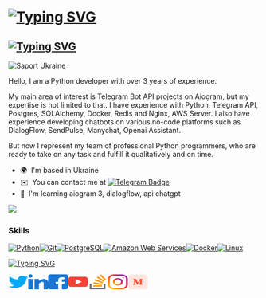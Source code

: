 [![Typing SVG](https://readme-typing-svg.demolab.com?font=Fira+Code&weight=900&multiline=true&random=false&width=435&lines=Telegram+bots+development+%2B+advanced+backend+for+any+tasks.;backend+for+any+tasks)](https://git.io/typing-svg)
=====================================================================================================================================================================================================
[![Typing SVG](https://readme-typing-svg.demolab.com?font=Fira+Code&weight=900&size=18&color=F7F7F7&multiline=true&repeat=false&random=false&width=435&lines=I+represent+the+Python+development+team)](https://git.io/typing-svg)
-----------------------------------------------------------------------------------------------------------------------------------------------------------------------------------------------------

![Saport Ukraine](https://camo.githubusercontent.com/a525a454f7a24fe71586bdb0fd4200fd5a008ac5c2151d605659832c8f50a1fb/68747470733a2f2f696d672e736869656c64732e696f2f62616467652f537570706f72742d556b7261696e652d4646443530303f7374796c653d666c6174266c6162656c436f6c6f723d303035424242)

Hello, I am a Python developer with over 3 years of experience.

My main area of interest is Telegram Bot API projects on Aiogram, but my expertise is not limited to that.
I have experience with Python, Telegram API, Postgres, SQLAlchemy, Docker, Redis and Nginx, AWS Server.
I also have experience developing chatbots on various no-code platforms such as DialogFlow, SendPulse, Manychat, Openai Assistant.

But now I represent my team of professional Python programmers, who are ready to take on any task and fulfill it qualitatively and on time.

 *  🌍  I'm based in Ukraine
 *  ✉️  You can contact me at [![Telegram Badge](https://img.shields.io/badge/-vip2ip-blue?style=flat&logo=Telegram&logoColor=white)](https://t.me/vip2ip)
 *  🧠  I'm learning aiogram 3, dialogflow, api chatgpt

<a href="https://www.x.com/vip2ip" target="_blank" rel="noreferrer"><img
src="https://img.shields.io/twitter/follow/vip2ip?logo=twitter&style=for-the-badge&color=3382ed&labelColor=1c1917"
/></a>

### Skills

<p align="left">
<a href="https://www.python.org/" target="_blank" rel="noreferrer"><img src="https://raw.githubusercontent.com/danielcranney/readme-generator/main/public/icons/skills/python-colored.svg" width="36" height="36" alt="Python" /></a><a href="https://git-scm.com/" target="_blank" rel="noreferrer"><img src="https://raw.githubusercontent.com/danielcranney/readme-generator/main/public/icons/skills/git-colored.svg" width="36" height="36" alt="Git" /></a><a href="https://www.postgresql.org/" target="_blank" rel="noreferrer"><img src="https://raw.githubusercontent.com/danielcranney/readme-generator/main/public/icons/skills/postgresql-colored.svg" width="36" height="36" alt="PostgreSQL" /></a><a href="https://aws.amazon.com" target="_blank" rel="noreferrer"><img src="https://raw.githubusercontent.com/danielcranney/readme-generator/main/public/icons/skills/aws-colored.svg" width="36" height="36" alt="Amazon Web Services" /></a><a href="https://www.docker.com/" target="_blank" rel="noreferrer"><img src="https://raw.githubusercontent.com/danielcranney/readme-generator/main/public/icons/skills/docker-colored.svg" width="36" height="36" alt="Docker" /></a><a href="https://www.linux.org" target="_blank" rel="noreferrer"><img src="https://raw.githubusercontent.com/danielcranney/readme-generator/main/public/icons/skills/linux-colored.svg" width="36" height="36" alt="Linux" /></a>
</p>


[![Typing SVG](https://readme-typing-svg.demolab.com?font=Fira+Code&weight=900&color=F7F7F7&multiline=true&repeat=false&random=false&width=435&lines=My+social+media)](https://git.io/typing-svg)

<a href="https://twitter.com/vip2ip" target="blank"><img align="center" src="https://raw.githubusercontent.com/teamedwardforever/Readme-Generator/71f25dd8b98329b168142a6b782a107b75eab178/svg/Social/twitter.svg" alt="vip2ip" height="30" width="40" /></a><a href="https://linkedin.com/in/vip2ip" target="blank"><img align="center" src="https://raw.githubusercontent.com/teamedwardforever/Readme-Generator/71f25dd8b98329b168142a6b782a107b75eab178/svg/Social/linked-in-alt.svg" alt="vip2ip" height="30" width="40" /></a><a href="https://fb.com/vip2ip" target="blank"><img align="center" src="https://raw.githubusercontent.com/teamedwardforever/Readme-Generator/71f25dd8b98329b168142a6b782a107b75eab178/svg/Social/facebook.svg" alt="vip2ip" height="30" width="40" /></a><a href="https://www.youtube.com/c/vip2ip" target="blank"><img align="center" src="https://raw.githubusercontent.com/teamedwardforever/Readme-Generator/71f25dd8b98329b168142a6b782a107b75eab178/svg/Social/youtube.svg" alt="vip2ip" height="30" width="40" /></a><a href="https://stackoverflow.com/users/15555224" target="blank"><img align="center" src="https://raw.githubusercontent.com/teamedwardforever/Readme-Generator/71f25dd8b98329b168142a6b782a107b75eab178/svg/Social/stack-overflow.svg" alt="15555224" height="30" width="40" /></a><a href="https://instagram.com/vip2ip" target="blank"><img align="center" src="https://raw.githubusercontent.com/teamedwardforever/Readme-Generator/71f25dd8b98329b168142a6b782a107b75eab178/svg/Social/instagram.svg" alt="vip2ip" height="30" width="40" /></a><a href="https://medium.com/vip2ip" target="blank"><img align="center" src="https://raw.githubusercontent.com/teamedwardforever/Readme-Generator/71f25dd8b98329b168142a6b782a107b75eab178/svg/Social/medium.svg" alt="vip2ip" height="30" width="40" /></a></p>

